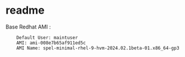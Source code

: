 # readme

Base Redhat AMI : 
```
    Default User: maintuser
    AMI: ami-008e7b65af911ed5c
    AMI Name: spel-minimal-rhel-9-hvm-2024.02.1beta-01.x86_64-gp3
```
